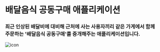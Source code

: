 # 배달음식 공동구매 애플리케이션
### 최근 인상된 배달비에 대비해 근처에 사는 사용자끼리 같은 가게에서 함께 주문하는 '배달음식 공동구매'를 중개해주는 애플리케이션입니다.
![icon](https://user-images.githubusercontent.com/62548317/219656317-04722279-010c-4499-a48b-1d195373f1a6.png)

